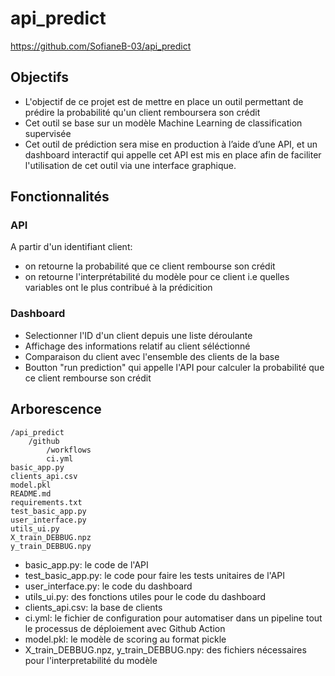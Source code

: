 # api_predict

https://github.com/SofianeB-03/api_predict


## Objectifs

- L'objectif de ce projet est de mettre en place un outil permettant de prédire la probabilité qu'un client remboursera son crédit
- Cet outil se base sur un modèle Machine Learning de classification supervisée
- Cet outil de prédiction sera mise en production à l’aide d’une API, et un dashboard interactif qui appelle cet API est mis en place afin de faciliter l'utilisation de cet outil via une interface graphique.


## Fonctionnalités

### API

A partir d'un identifiant client:
- on retourne la probabilité que ce client rembourse son crédit
- on retourne l'interprétabilité du modèle pour ce client i.e quelles variables ont le plus contribué à la prédicition


### Dashboard

- Selectionner l'ID d'un client depuis une liste déroulante
- Affichage des informations relatif au client séléctionné
- Comparaison du client avec l'ensemble des clients de la base
- Boutton "run prediction" qui appelle l'API pour calculer la probabilité que ce client rembourse son crédit


## Arborescence

	/api_predict
		/github
			/workflows
			ci.yml
	basic_app.py
	clients_api.csv
	model.pkl
	README.md
	requirements.txt
	test_basic_app.py
	user_interface.py
	utils_ui.py
	X_train_DEBBUG.npz
	y_train_DEBBUG.npy



- basic_app.py: le code de l'API
- test_basic_app.py: le code pour faire les tests unitaires de l'API
- user_interface.py: le code du dashboard
- utils_ui.py: des fonctions utiles pour le code du dashboard
- clients_api.csv: la base de clients
- ci.yml: le fichier de configuration pour automatiser dans un pipeline tout le processus de déploiement avec Github Action
- model.pkl: le modèle de scoring au format pickle
- X_train_DEBBUG.npz, y_train_DEBBUG.npy: des fichiers nécessaires pour l'interpretabilité du modèle